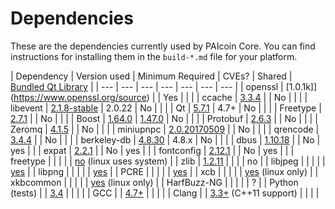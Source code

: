 Dependencies
============

These are the dependencies currently used by PAIcoin Core. You can find instructions for installing them in the `build-*.md` file for your platform.

| Dependency | Version used | Minimum Required | CVEs? | Shared | [Bundled Qt Library](https://doc.qt.io/qt-5/configure-options.html) |
| --- | --- | --- | --- | --- | --- | --- |
| openssl | [1.0.1k]](https://www.openssl.org/source) |  | Yes |  |  |
| ccache | [3.3.4](https://ccache.samba.org/download.html) |  | No |  |  |
| libevent | [2.1.8-stable](https://github.com/libevent/libevent/releases) | 2.0.22 | No |  |  |
| Qt | [5.7.1](https://download.qt.io/official_releases/qt/) | 4.7+ | No |  |  |
| Freetype | [2.7.1](http://download.savannah.gnu.org/releases/freetype) |  | No |  |  |
| Boost | [1.64.0](http://www.boost.org/users/download/) | [1.47.0](https://github.com/bitcoin/bitcoin/pull/8920) | No |  |  |
| Protobuf | [2.6.3](https://github.com/google/protobuf/releases) |  | No |  |  |
| Zeromq | [4.1.5](https://github.com/zeromq/libzmq/releases) |  | No |  |  |
| miniupnpc | [2.0.20170509](http://miniupnp.free.fr/files) |  | No |  |  |
| qrencode | [3.4.4](https://fukuchi.org/works/qrencode) |  | No |  |  |
| berkeley-db | [4.8.30](http://www.oracle.com/technetwork/database/database-technologies/berkeleydb/downloads/index.html) | 4.8.x | No |  |  |
| dbus | [1.10.18](https://cgit.freedesktop.org/dbus/dbus/tree/NEWS?h=dbus-1.10) |  | No | yes |  |
| expat | [2.2.1](https://libexpat.github.io/) |  | No | yes |  |
| fontconfig | [2.12.1](https://www.freedesktop.org/software/fontconfig/release/) |  | No | yes |  |
| freetype |  |  |  |  | [no](https://github.com/bitcoin/bitcoin/blob/master/depends/packages/qt.mk#L38) (linux uses system) |
| zlib | [1.2.11](http://zlib.net/) |  |  |  | no |
| libjpeg |  |  |  |  | [yes](https://github.com/bitcoin/bitcoin/blob/master/depends/packages/qt.mk#L75) |
| libpng |  |  |  |  | [yes](https://github.com/bitcoin/bitcoin/blob/master/depends/packages/qt.mk#L74) |
| PCRE |  |  |  |  | [yes](https://github.com/bitcoin/bitcoin/blob/master/depends/packages/qt.mk#L76) |
| xcb |  |  |  |  | [yes](https://github.com/bitcoin/bitcoin/blob/master/depends/packages/qt.mk#L94) (linux only) |
| xkbcommon |  |  |  |  | [yes](https://github.com/bitcoin/bitcoin/blob/master/depends/packages/qt.mk#L93) (linux only) |
| HarfBuzz-NG |  |  |  |  | ? |
| Python (tests) |  | [3.4](https://www.python.org/downloads) |  |  |  |
| GCC |  | [4.7+](https://gcc.gnu.org/) |  |  |  |
| Clang |  | [3.3+](http://llvm.org/releases/download.html) (C++11 support) |  |  |  |
